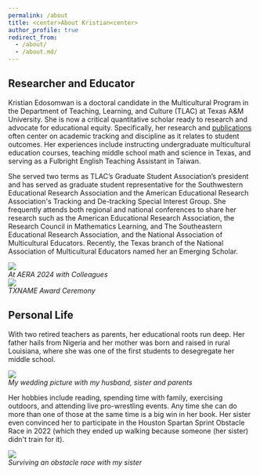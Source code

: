 ```yaml
---
permalink: /about
title: <center>About Kristian<center>
author_profile: true
redirect_from: 
  - /about/
  - /about.md/
---
```


<h2>Researcher and Educator</h2>

Kristian Edosomwan is a doctoral candidate in the Multicultural Program in the Department of Teaching, Learning, and Culture (TLAC) at Texas A&M University. She is now a critical quantitative scholar ready to research and advocate for educational equity. Specifically, her research and <a href = "https://kedosomwan.github.io/publications">publications</a> often center on academic tracking and discipline as it relates to student outcomes. Her experiences include instructing undergraduate multicultural education courses, teaching middle school math and science in Texas, and serving as a Fulbright English Teaching Assistant in Taiwan. 

She served two terms as TLAC’s Graduate Student Association’s president and has served as graduate student representative for the Southwestern Educational Research Association and the American Educational Research Association's Tracking and De-tracking Special Interest Group. She frequently attends both regional and national conferences to share her research such as the American Educational Research Association, the Research Council in Mathematics Learning, and The Southeastern Educational Research Association, and the National Association of Multicultural Educators. Recently, the Texas branch of the National Association of Multicultural Educators named her an Emerging Scholar.

  <image src = "https://github.com/kedosomwan/kedosomwan.github.io/assets/172934087/1b603728-a94b-4ce7-941b-240ef579a678">
  <figcaption><em>At AERA 2024 with Colleagues</em></figcaption>
  <image src = "https://github.com/kedosomwan/kedosomwan.github.io/assets/172934087/50681c55-e94a-4735-8f7e-4fabe589be2f">
  <figcaption><em>TXNAME Award Ceremony</em></figcaption>

<h2> Personal Life</h2>

With two retired teachers as parents, her educational roots run deep. Her father hails from Nigeria and her mother was born and raised in rural Louisiana, where she was one of the first students to desegregate her middle school.

<image src = "https://github.com/kedosomwan/kedosomwan.github.io/assets/172934087/e67a46d2-5119-407b-86c6-b5a5205e0472">
<figcaption><em>My wedding picture with my husband, sister and parents</em></figcaption>

Her hobbies include reading, spending time with family, exercising outdoors, and attending live pro-wrestling events. Any time she can do more than one of those at the same time is a big win in her book. Her sister even convinced her to participate in the Houston Spartan Sprint Obstacle Race in 2022 (which they ended up walking because someone (her sister) didn't train for it).

  <image src = "https://github.com/kedosomwan/kedosomwan.github.io/assets/172934087/1f2738c9-6f78-4396-9fc5-573c3ea1a968">
  <figcaption><em>Surviving an obstacle race with my sister</em></figcaption>

